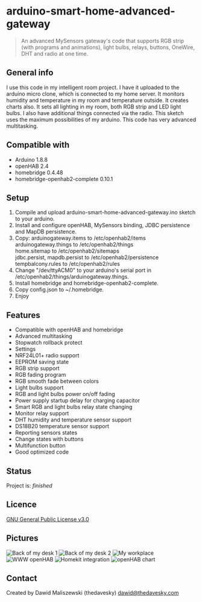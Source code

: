 # arduino-smart-home-advanced-gateway
> An advanced MySensors gateway's code that supports RGB strip (with programs and animations), light bulbs, relays, buttons, OneWire, DHT and radio at one time. 

## General info
I use this code in my intelligent room project. I have it uploaded to the arduino micro clone, which is connected to my home server. It monitors humidity and temperature in my room and temperature outside. It creates charts also. It sets all lighting in my room, both RGB strip and LED light bulbs. I also have additional things connected via the radio. This sketch uses the maximum possibilities of my arduino. This code has very advanced multitasking.

## Compatible with
* Arduino 1.8.8
* openHAB 2.4
* homebridge 0.4.48
* homebridge-openhab2-complete 0.10.1

## Setup
1. Compile and upload arduino-smart-home-advanced-gateway.ino sketch to your arduino.
2. Install and configure openHAB, MySensors binding, JDBC persistence and MapDB persistence.
3. Copy:
arduinogateway.items to /etc/openhab2/items\
arduinogateway.things to /etc/openhab2/things\
home.sitemap to /etc/openhab2/sitemaps\
jdbc.persist, mapdb.persist to /etc/openhab2/persistence\
tempbalcony.rules to /etc/openhab2/rules
4. Change "/dev/ttyACM0" to your arduino's serial port in /etc/openhab2/things/arduinogateway.things.
5. Install homebridge and homebridge-openhab2-complete.
6. Copy config.json to ~/.homebridge.
7. Enjoy

## Features
* Compatible with openHAB and homebridge
* Advanced multitasking
* Stopwatch rollback protect
* Settings
* NRF24L01+ radio support
* EEPROM saving state
* RGB strip support
* RGB fading program
* RGB smooth fade between colors
* Light bulbs support
* RGB and light bulbs power on/off fading
* Power supply startup delay for charging capacitor
* Smart RGB and light bulbs relay state changing
* Monitor relay support
* DHT humidity and temperature sensor support
* DS18B20 temperature sensor support
* Reporting sensors states
* Change states with buttons
* Multifunction button
* Good optimized code

## Status
Project is: _finished_

## Licence
[GNU General Public License v3.0](https://github.com/thedavesky/arduino-smart-home-advanced-gateway/blob/master/LICENSE)

## Pictures
![Back of my desk 1](https://raw.githubusercontent.com/thedavesky/arduino-smart-home-advanced-gateway/assets/pics/pic1.jpg)
![Back of my desk 2](https://raw.githubusercontent.com/thedavesky/arduino-smart-home-advanced-gateway/assets/pics/pic2.jpg)
![My workplace](https://raw.githubusercontent.com/thedavesky/arduino-smart-home-advanced-gateway/assets/pics/pic3.jpg)
![WWW openHAB](https://raw.githubusercontent.com/thedavesky/arduino-smart-home-advanced-gateway/assets/pics/pic4.jpg)
![Homekit integration](https://raw.githubusercontent.com/thedavesky/arduino-smart-home-advanced-gateway/assets/pics/pic5.jpg)
![openHAB chart](https://raw.githubusercontent.com/thedavesky/arduino-smart-home-advanced-gateway/assets/pics/pic6.jpg)

## Contact
Created by Dawid Maliszewski (thedavesky) <dawid@thedavesky.com>
